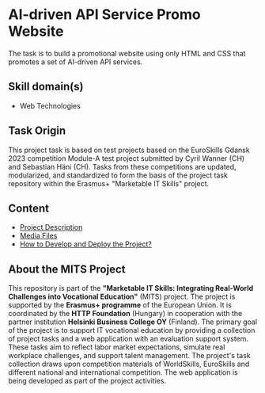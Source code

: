 # AI-driven API Service Promo Website

The task is to build a promotional website using only HTML and CSS that promotes a set of AI-driven API services.

## Skill domain(s)

- Web Technologies

## Task Origin

This project task is based on test projects based on the EuroSkills Gdansk 2023 competition Module-A test project submitted by Cyril Wanner (CH) and Sebastian Häni (CH). Tasks from these competitions are updated, modularized, and standardized to form the basis of the project task repository within the Erasmus+ "Marketable IT Skills" project.

## Content

- [Project Description](project-description.md)
- [Media Files](tree/main/assets)
- [How to Develop and Deploy the Project?](development-and-deployment.md)

## About the MITS Project

This repository is part of the **"Marketable IT Skills: Integrating Real-World Challenges into Vocational Education"** (MITS) project. The project is supported by the **Erasmus+ programme** of the European Union. It is coordinated by the **HTTP Foundation** (Hungary) in cooperation with the partner institution **Helsinki Business College OY** (Finland). The primary goal of the project is to support IT vocational education by providing a collection of project tasks and a web application with an evaluation support system. These tasks aim to reflect labor market expectations, simulate real workplace challenges, and support talent management. The project's task collection draws upon competition materials of WorldSkills, EuroSkills and different national and international competition. The web application is being developed as part of the project activities.
